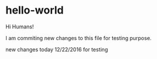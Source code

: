 # hello-world

Hi Humans!

I am commiting new changes to this file for testing purpose.

new changes today 12/22/2016 for testing
